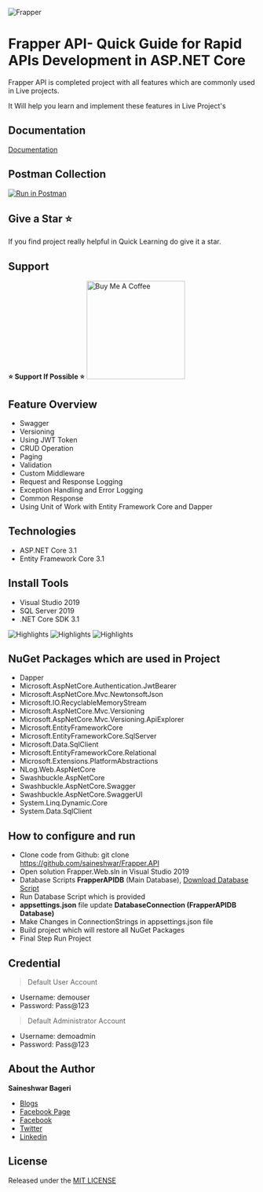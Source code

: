 ![Frapper](https://github.com/saineshwar/Frapper.API/blob/main/Frapper.API.png)

# Frapper API- Quick Guide for Rapid APIs Development in ASP.NET Core 
Frapper API is completed project with all features which are commonly used in Live projects.

It Will help you learn and implement these features in Live Project's

## Documentation
[Documentation](https://tutexchange.com/learn-asp-net-core-web-api-from-project/) 

## Postman Collection
[![Run in Postman](https://run.pstmn.io/button.svg)](https://app.getpostman.com/run-collection/da40edf85cff20e06024)

## Give a Star ⭐️
If you find project really helpful in Quick Learning do give it a star. 

## Support
**⭐️ Support If Possible ⭐️** <a href="https://www.buymeacoffee.com/f8lkgf5" rel="nofollow"><img src="https://camo.githubusercontent.com/3ba8042b343d12b84b85d2e6563376af4150f9cd09e72428349c1656083c8b5a/68747470733a2f2f63646e2e6275796d6561636f666665652e636f6d2f627574746f6e732f64656661756c742d6f72616e67652e706e67" alt="Buy Me A Coffee" 
width="200" data-canonical-src="https://cdn.buymeacoffee.com/buttons/default-orange.png" style="max-width:100%;"></a> 

## Feature Overview 

* Swagger
* Versioning
* Using JWT Token
* CRUD Operation
* Paging
* Validation
* Custom Middleware
* Request and Response Logging
* Exception Handling and Error Logging
* Common Response 
* Using Unit of Work with Entity Framework Core and Dapper

## Technologies
* ASP.NET Core 3.1
* Entity Framework Core 3.1

## Install Tools
* Visual Studio 2019
* SQL Server 2019
* .NET Core SDK 3.1

![Highlights](https://github.com/saineshwar/Frapper.API/blob/main/image001.png)
![Highlights](https://github.com/saineshwar/Frapper.API/blob/main/image002.png)
![Highlights](https://github.com/saineshwar/Frapper.API/blob/main/image003.png)

## NuGet Packages which are used in Project
* Dapper	
* Microsoft.AspNetCore.Authentication.JwtBearer
* Microsoft.AspNetCore.Mvc.NewtonsoftJson
* Microsoft.IO.RecyclableMemoryStream
* Microsoft.AspNetCore.Mvc.Versioning
* Microsoft.AspNetCore.Mvc.Versioning.ApiExplorer
* Microsoft.EntityFrameworkCore
* Microsoft.EntityFrameworkCore.SqlServer
* Microsoft.Data.SqlClient
* Microsoft.EntityFrameworkCore.Relational
* Microsoft.Extensions.PlatformAbstractions
* NLog.Web.AspNetCore
* Swashbuckle.AspNetCore
* Swashbuckle.AspNetCore.Swagger
* Swashbuckle.AspNetCore.SwaggerUI
* System.Linq.Dynamic.Core
* System.Data.SqlClient

## How to configure and run
* Clone code from Github: git clone https://github.com/saineshwar/Frapper.API
* Open solution Frapper.Web.sln in Visual Studio 2019
* Database Scripts **FrapperAPIDB** (Main Database), [Download Database Script](https://github.com/saineshwar/Frapper.API/tree/main/Database_Script)
* Run Database Script which is provided
* **appsettings.json** file update **DatabaseConnection (FrapperAPIDB Database)** 
* Make Changes in ConnectionStrings in appsettings.json file
* Build project which will restore all NuGet Packages
* Final Step Run Project

## Credential

> Default User Account
* Username: demouser
* Password: Pass@123

> Default Administrator Account
* Username: demoadmin
* Password: Pass@123

## About the Author
**Saineshwar Bageri**
* [Blogs](https://tutexchange.com/)  
* [Facebook Page](https://www.facebook.com/CodewithSai)  
* [Facebook](https://www.facebook.com/saineshwar.bageri)  
* [Twitter](https://twitter.com/saihacksoft)  
* [Linkedin](https://www.linkedin.com/in/saineshwar-bageri-mvp-35200440)  

## License
Released under the [MIT LICENSE](https://github.com/saineshwar/Frapper.API/blob/main/LICENSE)
